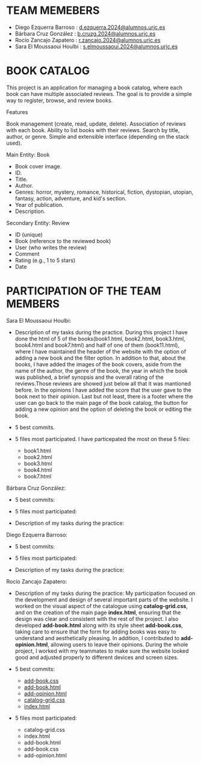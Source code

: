 # TEAM MEMEBERS #
- Diego Ezquerra Barroso : d.ezquerra.2024@alumnos.urjc.es
- Bárbara Cruz González : b.cruzg.2024@alumnos.urjc.es
- Rocío Zancajo Zapatero : r.zancajo.2024@alumnos.urjc.es
- Sara El Moussaoui Houlbi  : s.elmoussaoui.2024@alumnos.urjc.es
  
# BOOK CATALOG #

This project is an application for managing a book catalog, where each book can have multiple associated reviews.
The goal is to provide a simple way to register, browse, and review books.

Features

Book management (create, read, update, delete).
Association of reviews with each book.
Ability to list books with their reviews.
Search by title, author, or genre.
Simple and extensible interface (depending on the stack used).

Main Entity:
Book
- Book cover image.
- ID.
- Title.
- Author.
- Genres: horror, mystery, romance, historical, fiction, dystopian, utopian, fantasy, action, adventure, and kid's section.
- Year of publication.
- Description.
  
Secondary Entity:
Review
- ID (unique)
- Book (reference to the reviewed book)
- User (who writes the review)
- Comment
- Rating (e.g., 1 to 5 stars)
- Date
# PARTICIPATION OF THE TEAM MEMBERS #

Sara El Moussaoui Houlbi:

- Description of my tasks during the practice.
 During this project I have done the html of 5 of the books(book1.html, book2.html, book3.html, book4.html and book7.html) and half of one of them (book11.html), where I have maintained the header of the website with the option of adding a new book and the filter option. In addition to that, about the books, I have added the images of the book covers, aside from the name of the author, the genre of the book, the year in which the book was published, a brief synopsis and the overall rating of the reviews.Those reviews are showed just below all that it was mantioned before. In the opinions I have added the score that the user gave to the book next to their opinion. Last but not least, there is a footer where the user can go back to the main page of the book catalog, the button for adding a new opinion and the option of deleting the book or editing the book. 

- 5 best commits.

- 5 files most participated.
  I have particepated the most on these 5 files:
   - book1.html
   - book2.html
   - book3.html
   - book4.html
   - book7.html
    
Bárbara Cruz González:

- 5 best commits:

- 5 files most participated:

- Description of my tasks during the practice:

Diego Ezquerra Barroso:

- 5 best commits:

- 5 files most participated:

- Description of my tasks during the practice:

Rocío Zancajo Zapatero:

- Description of my tasks during the practice: 
My participation focused on the development and design of several important parts of the website. I worked on the visual aspect of the catalogue using **catalog-grid.css**, and on the creation of the main page **index.html**, ensuring that the design was clear and consistent with the rest of the project. I also developed **add-book.html** along with its style sheet **add-book.css**, taking care to ensure that the form for adding books was easy to understand and aesthetically pleasing. In addition, I contributed to **add-opinion.html**, allowing users to leave their opinions. During the whole project, I worked with my teammates to make sure the website looked good and adjusted properly to different devices and screen sizes. 

- 5 best commits:
  - [add-book.css](https://github.com/CodeURJC-FW-2025-26/webapp07/commit/5098faa01bc57018ef4ff18a9f0a1d3bf9d3dfa9)
  - [add-book.html](https://github.com/CodeURJC-FW-2025-26/webapp07/commit/762ef5eefab166e1c9674fd3fff5ba3839510d65)
  - [add-opinion.html](https://github.com/CodeURJC-FW-2025-26/webapp07/commit/a4ab5b5e0522a0453572dec7066764bb9c2c23f6)
  - [catalog-grid.css](https://github.com/CodeURJC-FW-2025-26/webapp07/commit/4912d8a272498d5feaafa5dbc01cebf9b273461b)
  - [index.html](https://github.com/CodeURJC-FW-2025-26/webapp07/commit/9586a7681ded2b68d99e1b09d52239404ec5eaf7)

- 5 files most participated:

  - catalog-grid.css
  - index.html
  - add-book.html
  - add-book.css
  - add-opinion.html







